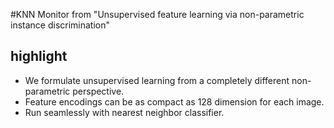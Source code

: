 #KNN Monitor
from "Unsupervised feature learning via non-parametric instance discrimination"

## highlight
- We formulate unsupervised learning from a completely different non-parametric perspective.
- Feature encodings can be as compact as 128 dimension for each image.
- Run seamlessly with nearest neighbor classifier.

